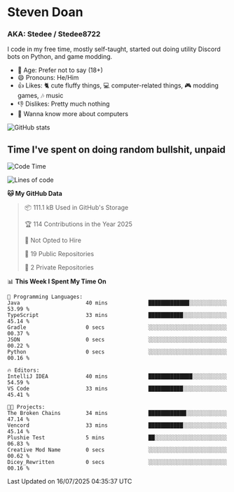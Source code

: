 # Steven Doan
### AKA: Stedee / Stedee8722
I code in my free time, mostly self-taught, started out doing utility Discord bots on Python, and game modding.

- 🤔 Age: Prefer not to say (18+)
- 😄 Pronouns: He/Him
- 👍 Likes: 🐈 cute fluffy things, 💻 computer-related things, 🎮 modding games, 🎶 music
- 👎 Dislikes: Pretty much nothing
- 🥹 Wanna know more about computers

![GitHub stats](https://github-readme-stats-iota-mocha-40.vercel.app/api?username=Stedee8722&show=prs_merged,prs_merged_percentage&show_icons=true&theme=transparent)

## Time I've spent on doing random bullshit, unpaid
<!--START_SECTION:Time I've spent on doing random bullshit, unpaid-->
![Code Time](http://img.shields.io/badge/Code%20Time-298%20hrs%2022%20mins-blue)

![Lines of code](https://img.shields.io/badge/From%20Hello%20World%20I%27ve%20Written-85.1%20thousand%20lines%20of%20code-blue)

**🐱 My GitHub Data** 

> 📦 111.1 kB Used in GitHub's Storage 
 > 
> 🏆 114 Contributions in the Year 2025
 > 
> 🚫 Not Opted to Hire
 > 
> 📜 19 Public Repositories 
 > 
> 🔑 2 Private Repositories 
 > 
📊 **This Week I Spent My Time On** 

```text
💬 Programming Languages: 
Java                     40 mins             █████████████░░░░░░░░░░░░   53.99 % 
TypeScript               33 mins             ███████████░░░░░░░░░░░░░░   45.14 % 
Gradle                   0 secs              ░░░░░░░░░░░░░░░░░░░░░░░░░   00.37 % 
JSON                     0 secs              ░░░░░░░░░░░░░░░░░░░░░░░░░   00.22 % 
Python                   0 secs              ░░░░░░░░░░░░░░░░░░░░░░░░░   00.16 % 

🔥 Editors: 
IntelliJ IDEA            40 mins             ██████████████░░░░░░░░░░░   54.59 % 
VS Code                  33 mins             ███████████░░░░░░░░░░░░░░   45.41 % 

🐱‍💻 Projects: 
The Broken Chains        34 mins             ████████████░░░░░░░░░░░░░   47.14 % 
Vencord                  33 mins             ███████████░░░░░░░░░░░░░░   45.14 % 
Plushie Test             5 mins              ██░░░░░░░░░░░░░░░░░░░░░░░   06.83 % 
Creative Mod Name        0 secs              ░░░░░░░░░░░░░░░░░░░░░░░░░   00.62 % 
Dicey_Rewritten          0 secs              ░░░░░░░░░░░░░░░░░░░░░░░░░   00.16 % 
```


 Last Updated on 16/07/2025 04:35:37 UTC
<!--END_SECTION:Time I've spent on doing random bullshit, unpaid-->
